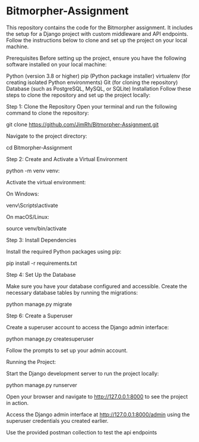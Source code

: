 # Bitmorpher-Assignment
 
This repository contains the code for the Bitmorpher assignment. It includes the setup for a Django project with custom middleware and API endpoints. Follow the instructions below to clone and set up the project on your local machine.



Prerequisites
Before setting up the project, ensure you have the following software installed on your local machine:

Python (version 3.8 or higher)
pip (Python package installer)
virtualenv (for creating isolated Python environments)
Git (for cloning the repository)
Database (such as PostgreSQL, MySQL, or SQLite)
Installation
Follow these steps to clone the repository and set up the project locally:

Step 1: Clone the Repository
Open your terminal and run the following command to clone the repository:

git clone https://github.com/JimRh/Bitmorpher-Assignment.git

Navigate to the project directory:

cd Bitmorpher-Assignment

Step 2: Create and Activate a Virtual Environment



python -m venv venv:



Activate the virtual environment:

On Windows:

venv\Scripts\activate

On macOS/Linux:

source venv/bin/activate

Step 3: Install Dependencies

Install the required Python packages using pip:

pip install -r requirements.txt



Step 4: Set Up the Database

Make sure you have your database configured and accessible. Create the necessary database tables by running the migrations:

python manage.py migrate

Step 6: Create a Superuser

Create a superuser account to access the Django admin interface:

python manage.py createsuperuser

Follow the prompts to set up your admin account.

Running the Project:

Start the Django development server to run the project locally:

python manage.py runserver

Open your browser and navigate to http://127.0.0.1:8000 to see the project in action.

Access the Django admin interface at http://127.0.0.1:8000/admin using the superuser credentials you created earlier.

Use the provided postman collection to test the api endpoints